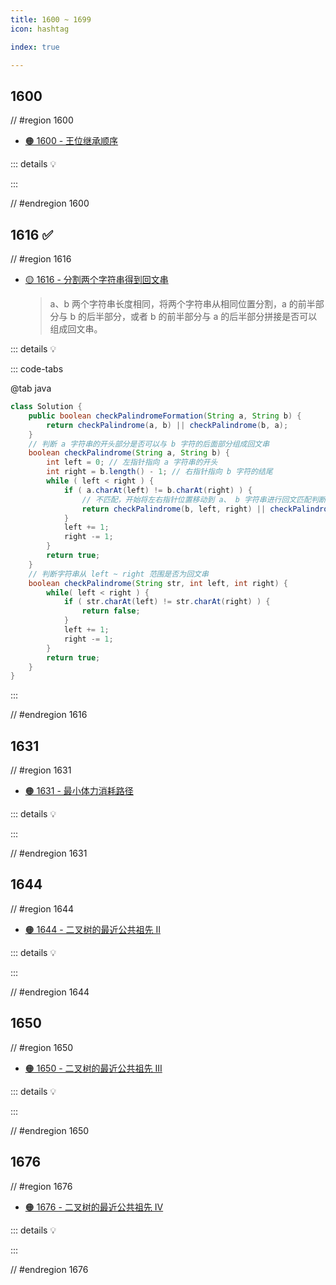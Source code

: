 ```yaml
---
title: 1600 ~ 1699
icon: hashtag

index: true

---
```


<!-- more -->

## 1600

// #region 1600

- [🟠 1600 - 王位继承顺序](https://leetcode.cn/problems/throne-inheritance)

::: details 💡

:::

// #endregion 1600

## 1616 ✅

// #region 1616

- [🟡 1616 - 分割两个字符串得到回文串](https://leetcode.cn/problems/split-two-strings-to-make-palindrome)
    > a、b 两个字符串长度相同，将两个字符串从相同位置分割，a 的前半部分与 b 的后半部分，或者 b 的前半部分与 a 的后半部分拼接是否可以组成回文串。

::: details 💡

::: code-tabs

@tab java
```java 
class Solution {
    public boolean checkPalindromeFormation(String a, String b) {
        return checkPalindrome(a, b) || checkPalindrome(b, a);
    }
    // 判断 a 字符串的开头部分是否可以与 b 字符的后面部分组成回文串
    boolean checkPalindrome(String a, String b) {
        int left = 0; // 左指针指向 a 字符串的开头
        int right = b.length() - 1; // 右指针指向 b 字符的结尾
        while ( left < right ) {
            if ( a.charAt(left) != b.charAt(right) ) {
                // 不匹配，开始将左右指针位置移动到 a、 b 字符串进行回文匹配判断
                return checkPalindrome(b, left, right) || checkPalindrome(a, left, right);
            }
            left += 1;
            right -= 1;
        }
        return true;
    }
    // 判断字符串从 left ~ right 范围是否为回文串
    boolean checkPalindrome(String str, int left, int right) {
        while( left < right ) {
            if ( str.charAt(left) != str.charAt(right) ) {
                return false;
            }
            left += 1;
            right -= 1;
        }
        return true;
    } 
}
```

:::

// #endregion 1616

## 1631

// #region 1631

- [🟠 1631 - 最小体力消耗路径](https://leetcode.cn/problems/path-with-minimum-effort)

::: details 💡

:::

// #endregion 1631

## 1644

// #region 1644

- [🟠 1644 - 二叉树的最近公共祖先 II](https://leetcode.cn/problems/lowest-common-ancestor-of-a-binary-tree-ii)

::: details 💡

:::

// #endregion 1644


## 1650

// #region 1650

- [🟠 1650 - 二叉树的最近公共祖先 III](https://leetcode.cn/problems/lowest-common-ancestor-of-a-binary-tree-iii)

::: details 💡

:::

// #endregion 1650


## 1676

// #region 1676

- [🟠 1676 - 二叉树的最近公共祖先 IV](https://leetcode.cn/problems/lowest-common-ancestor-of-a-binary-tree-iv)

::: details 💡

:::

// #endregion 1676
